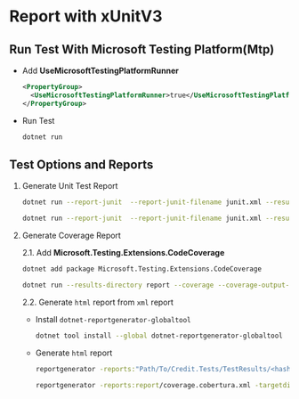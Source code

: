 # Report with xUnitV3

## Run Test With Microsoft Testing Platform(Mtp)

- Add **UseMicrosoftTestingPlatformRunner**

  ```xml
  <PropertyGroup>
    <UseMicrosoftTestingPlatformRunner>true</UseMicrosoftTestingPlatformRunner>
  </PropertyGroup>
  ```

- Run Test

  ```sh
  dotnet run
  ```

## Test Options and Reports

1. Generate Unit Test Report

   ```sh
   dotnet run --report-junit  --report-junit-filename junit.xml --results-directory report --report-ctrf --report-ctrf-filename ctrf.json
   ```

   ```sh
   dotnet run --report-junit  --report-junit-filename junit.xml --results-directory report --report-xunit-html --report-xunit-html-filename report.html
   ```

2. Generate Coverage Report

   2.1. Add **Microsoft.Testing.Extensions.CodeCoverage**

   ```sh
   dotnet add package Microsoft.Testing.Extensions.CodeCoverage
   ```

   ```sh
   dotnet run --results-directory report --coverage --coverage-output-format cobertura --coverage-output coverage.cobertura.xml
   ```

   2.2. Generate `html` report from `xml` report

   - Install `dotnet-reportgenerator-globaltool`

     ```sh
     dotnet tool install --global dotnet-reportgenerator-globaltool
     ```

   - Generate `html` report

     ```sh
     reportgenerator -reports:"Path/To/Credit.Tests/TestResults/<hash value>/coverage.cobertura.xml" -targetdir:"coveragereport"
     ```

     ```sh
     reportgenerator -reports:report/coverage.cobertura.xml -targetdir:"coveragereport
     ```
